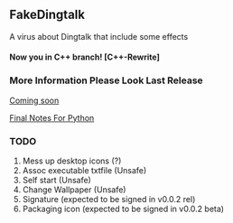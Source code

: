 ## FakeDingtalk
A virus about Dingtalk that include some effects

#### Now you in C++ branch! [C++-Rewrite]

### More Information Please Look Last Release
[Coming soon](https://github.com/OranPie/FakeDingtalk/releases)

[Final Notes For Python](https://github.com/OranPie/FakeDingtalk/releases/tag/final-0.0.1)

### TODO 
1. Mess up desktop icons (?)
2. Assoc executable txtfile (Unsafe)
3. Self start (Unsafe)
4. Change Wallpaper (Unsafe)
5. Signature (expected to be signed in v0.0.2 rel)
6. Packaging icon (expected to be signed in v0.0.2 beta)
